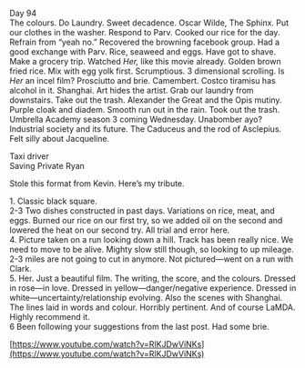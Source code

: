 Day 94  
The colours. Do Laundry. Sweet decadence. Oscar Wilde, The Sphinx. Put our clothes in the washer. Respond to Parv. Cooked our rice for the day. Refrain from “yeah no.” Recovered the browning facebook group. Had a good exchange with Parv. Rice, seaweed and eggs. Have got to shave. Make a grocery trip. Watched *Her,* like this movie already. Golden brown fried rice. Mix with egg yolk first. Scrumptious. 3 dimensional scrolling. Is *Her* an incel film? Prosciutto and brie. Camembert. Costco tiramisu has alcohol in it. Shanghai. Art hides the artist. Grab our laundry from downstairs. Take out the trash. Alexander the Great and the Opis mutiny. Purple cloak and diadem. Smooth run out in the rain. Took out the trash. Umbrella Academy season 3 coming Wednesday. Unabomber ayo? Industrial society and its future. The Caduceus and the rod of Asclepius. Felt silly about Jacqueline.

Taxi driver  
Saving Private Ryan

Stole this format from Kevin. Here’s my tribute.

1\. Classic black square.  
2-3 Two dishes constructed in past days. Variations on rice, meat, and eggs. Burned our rice on our first try, so we added oil on the second and lowered the heat on our second try. All trial and error here.   
4\. Picture taken on a run looking down a hill. Track has been really nice. We need to move to be alive. Mighty slow still though, so looking to up mileage. 2-3 miles are not going to cut in anymore. Not pictured—went on a run with Clark.   
5\. Her. Just a beautiful film. The writing, the score, and the colours. Dressed in rose—in love. Dressed in yellow—danger/negative experience. Dressed in white—uncertainty/relationship evolving. Also the scenes with Shanghai. The lines laid in words and colour. Horribly pertinent. And of course LaMDA. Highly recommend it.  
6 Been following your suggestions from the last post. Had some brie. 

[https://www.youtube.com/watch?v=RlKJDwViNKs](https://www.youtube.com/watch?v=RlKJDwViNKs)